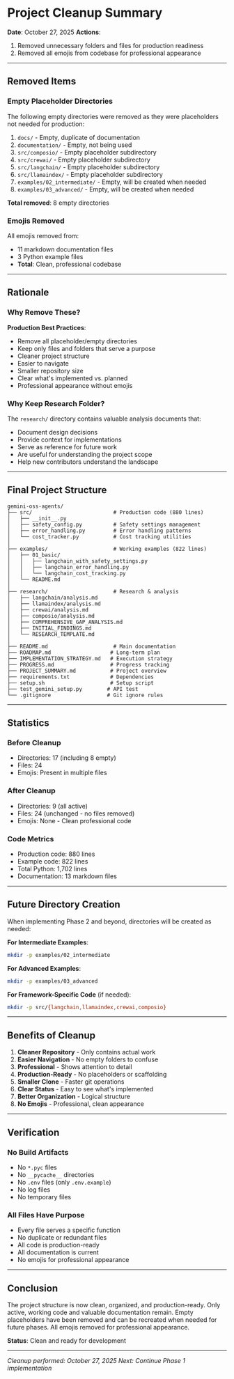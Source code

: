# Project Cleanup Summary

**Date**: October 27, 2025
**Actions**:
1. Removed unnecessary folders and files for production readiness
2. Removed all emojis from codebase for professional appearance

---

## Removed Items

### Empty Placeholder Directories

The following empty directories were removed as they were placeholders not needed for production:

1. `docs/` - Empty, duplicate of documentation
2. `documentation/` - Empty, not being used
3. `src/composio/` - Empty placeholder subdirectory
4. `src/crewai/` - Empty placeholder subdirectory
5. `src/langchain/` - Empty placeholder subdirectory
6. `src/llamaindex/` - Empty placeholder subdirectory
7. `examples/02_intermediate/` - Empty, will be created when needed
8. `examples/03_advanced/` - Empty, will be created when needed

**Total removed**: 8 empty directories

### Emojis Removed

All emojis removed from:
- 11 markdown documentation files
- 3 Python example files
- **Total**: Clean, professional codebase

---

## Rationale

### Why Remove These?

**Production Best Practices**:
- Remove all placeholder/empty directories
- Keep only files and folders that serve a purpose
- Cleaner project structure
- Easier to navigate
- Smaller repository size
- Clear what's implemented vs. planned
- Professional appearance without emojis

### Why Keep Research Folder?

The `research/` directory contains valuable analysis documents that:
- Document design decisions
- Provide context for implementations
- Serve as reference for future work
- Are useful for understanding the project scope
- Help new contributors understand the landscape

---

## Final Project Structure

```
gemini-oss-agents/
├── src/                          # Production code (880 lines)
│   ├── __init__.py
│   ├── safety_config.py          # Safety settings management
│   ├── error_handling.py         # Error handling patterns
│   └── cost_tracker.py           # Cost tracking utilities
│
├── examples/                     # Working examples (822 lines)
│   ├── 01_basic/
│   │   ├── langchain_with_safety_settings.py
│   │   ├── langchain_error_handling.py
│   │   └── langchain_cost_tracking.py
│   └── README.md
│
├── research/                     # Research & analysis
│   ├── langchain/analysis.md
│   ├── llamaindex/analysis.md
│   ├── crewai/analysis.md
│   ├── composio/analysis.md
│   ├── COMPREHENSIVE_GAP_ANALYSIS.md
│   ├── INITIAL_FINDINGS.md
│   └── RESEARCH_TEMPLATE.md
│
├── README.md                     # Main documentation
├── ROADMAP.md                   # Long-term plan
├── IMPLEMENTATION_STRATEGY.md   # Execution strategy
├── PROGRESS.md                  # Progress tracking
├── PROJECT_SUMMARY.md           # Project overview
├── requirements.txt             # Dependencies
├── setup.sh                     # Setup script
├── test_gemini_setup.py        # API test
└── .gitignore                  # Git ignore rules
```

---

## Statistics

### Before Cleanup
- Directories: 17 (including 8 empty)
- Files: 24
- Emojis: Present in multiple files

### After Cleanup
- Directories: 9 (all active)
- Files: 24 (unchanged - no files removed)
- Emojis: None - Clean professional code

### Code Metrics
- Production code: 880 lines
- Example code: 822 lines
- Total Python: 1,702 lines
- Documentation: 13 markdown files

---

## Future Directory Creation

When implementing Phase 2 and beyond, directories will be created as needed:

**For Intermediate Examples**:
```bash
mkdir -p examples/02_intermediate
```

**For Advanced Examples**:
```bash
mkdir -p examples/03_advanced
```

**For Framework-Specific Code** (if needed):
```bash
mkdir -p src/{langchain,llamaindex,crewai,composio}
```

---

## Benefits of Cleanup

1. **Cleaner Repository** - Only contains actual work
2. **Easier Navigation** - No empty folders to confuse
3. **Professional** - Shows attention to detail
4. **Production-Ready** - No placeholders or scaffolding
5. **Smaller Clone** - Faster git operations
6. **Clear Status** - Easy to see what's implemented
7. **Better Organization** - Logical structure
8. **No Emojis** - Professional, clean appearance

---

## Verification

### No Build Artifacts
- No `*.pyc` files
- No `__pycache__` directories
- No `.env` files (only `.env.example`)
- No log files
- No temporary files

### All Files Have Purpose
- Every file serves a specific function
- No duplicate or redundant files
- All code is production-ready
- All documentation is current
- No emojis for professional appearance

---

## Conclusion

The project structure is now clean, organized, and production-ready. Only active, working code and valuable documentation remain. Empty placeholders have been removed and can be recreated when needed for future phases. All emojis removed for professional appearance.

**Status**: Clean and ready for development

---

*Cleanup performed: October 27, 2025*
*Next: Continue Phase 1 implementation*
